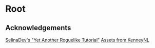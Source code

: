# Root

## Acknowledgements
[SelinaDev's "Yet Another Roguelike Tutorial"](https://selinadev.github.io/)
[Assets from KenneyNL](https://kenney.nl/)
